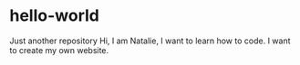 # hello-world
Just another repository
Hi, I am Natalie, I want to learn how to code.
I want to create my own website.
